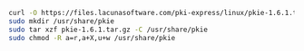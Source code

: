﻿```sh
curl -O https://files.lacunasoftware.com/pki-express/linux/pkie-1.6.1.tar.gz
sudo mkdir /usr/share/pkie
sudo tar xzf pkie-1.6.1.tar.gz -C /usr/share/pkie
sudo chmod -R a=r,a+X,u+w /usr/share/pkie
```
